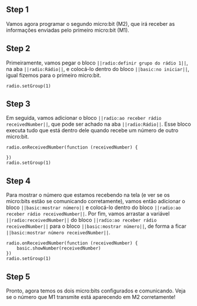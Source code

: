 


## Step 1

Vamos agora programar o segundo micro:bit (M2), que irá receber as informações enviadas 
pelo primeiro micro:bit (M1).

## Step 2

Primeiramente, vamos pegar o bloco ``||radio:definir grupo do rádio 1||``, na aba 
``||radio:Rádio||``, e colocá-lo dentro do bloco ``||basic:no iniciar||``, igual fizemos 
para o primeiro micro:bit.

```blocks
radio.setGroup(1)
```

## Step 3

Em seguida, vamos adicionar o bloco ``||radio:ao receber rádio receivedNumber||``,
 que pode ser achado na aba 
``||radio:Rádio||``. Esse bloco executa tudo que está dentro dele quando recebe um 
número de outro micro:bit.

```blocks
radio.onReceivedNumber(function (receivedNumber) {
	
})
radio.setGroup(1)
```

## Step 4

Para mostrar o número que estamos recebendo na tela (e ver se os micro:bits estão 
se comunicando corretamente), vamos então adicionar o bloco ``||basic:mostrar número||`` e 
colocá-lo dentro do bloco ``||radio:ao receber rádio receivedNumber||``. Por fim, vamos 
arrastar a variável ``||radio:receivedNumber||`` do bloco 
``||radio:ao receber rádio receivedNumber||`` para o bloco ``||basic:mostrar número||``, de forma a 
ficar ``||basic:mostrar número receivedNumber||``.


```blocks
radio.onReceivedNumber(function (receivedNumber) {
    basic.showNumber(receivedNumber)
})
radio.setGroup(1)
```


## Step 5

Pronto, agora temos os dois micro:bits configurados e comunicando. Veja se o número que 
M1 transmite está aparecendo em M2 corretamente!








